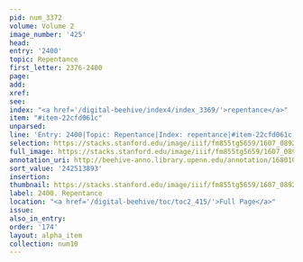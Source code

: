 ```yaml
---
pid: num_3372
volume: Volume 2
image_number: '425'
head:
entry: '2400'
topic: Repentance
first_letter: 2376-2400
page:
add:
xref:
see:
index: "<a href='/digital-beehive/index4/index_3369/'>repentance</a>"
item: "#item-22cfd061c"
unparsed:
line: 'Entry: 2400|Topic: Repentance|Index: repentance|#item-22cfd061c'
selection: https://stacks.stanford.edu/image/iiif/fm855tg5659/1607_0892/532,3893,2806,647/full/0/default.jpg
full_image: https://stacks.stanford.edu/image/iiif/fm855tg5659/1607_0892/full/full/0/default.jpg
annotation_uri: http://beehive-anno.library.upenn.edu/annotation/1680109814853
sort_value: '242513893'
insertion:
thumbnail: https://stacks.stanford.edu/image/iiif/fm855tg5659/1607_0892/532,3893,600,180/250,/0/default.jpg
label: 2400. Repentance
location: "<a href='/digital-beehive/toc/toc2_415/'>Full Page</a>"
issue:
also_in_entry:
order: '174'
layout: alpha_item
collection: num10
---
```


